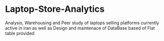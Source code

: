 # Laptop-Store-Analytics

Analysis, Warehousing and Peer study of laptops selling platforms currently active in iran as well as Design and maintenace of DataBase based of Flat table provided


